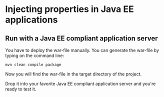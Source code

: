 # Injecting properties in Java EE applications

## Run with a Java EE compliant application server

You have to deploy the war-file manually. You can generate the war-file by typing on the command line:

	mvn clean compile package

Now you will find the war-file in the target directory of the project. 

Drop it into your favorite Java EE compliant application server and you're ready to test it.
